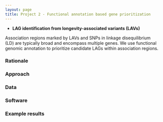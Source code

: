 ```yaml
---
layout: page
title: Project 2 - Functional annotation based gene prioritization
---
```



* **LAG identification from longevity-associated variants (LAVs)**

Association regions marked by LAVs and SNPs in linkage disequilibrium (LD) are typically broad and encompass multiple genes. We use functional genomic annotation to prioritize candidate LAGs within association regions. 

### Rationale

### Approach

### Data

### Software

### Example results




